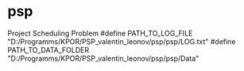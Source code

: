 # psp
Project Scheduling Problem
#define PATH_TO_LOG_FILE "D:/Programms/KPOR/PSP_valentin_leonov/psp/psp/LOG.txt"
#define PATH_TO_DATA_FOLDER "D:/Programms/KPOR/PSP_valentin_leonov/psp/psp/Data"
